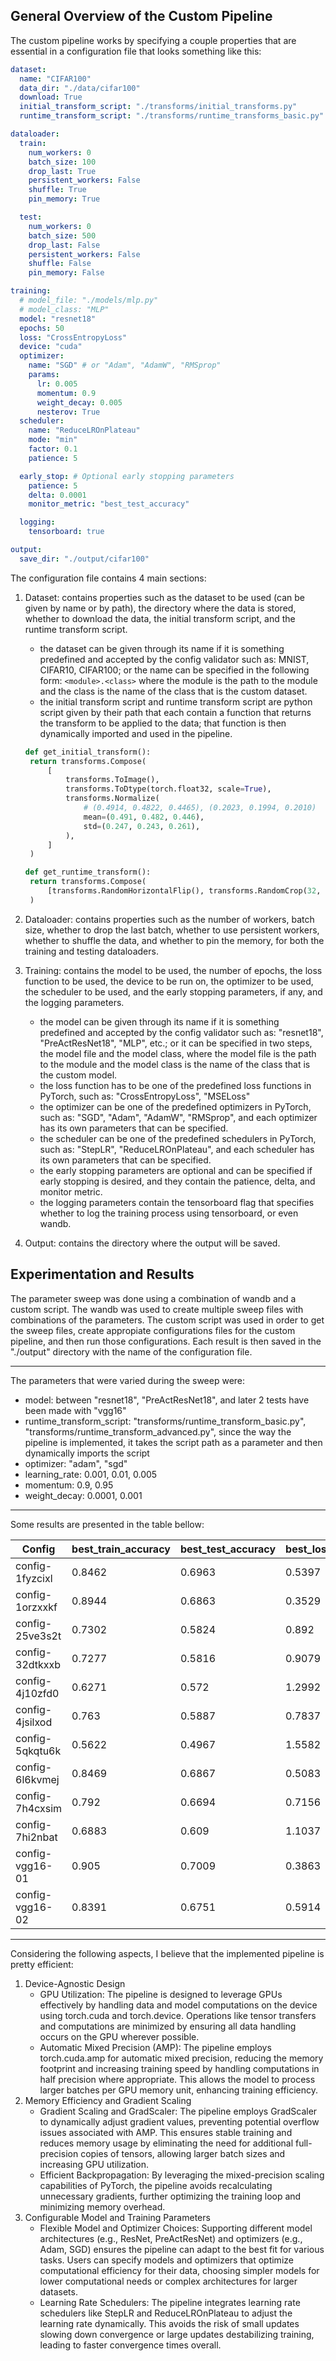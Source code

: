 ## General Overview of the Custom Pipeline

The custom pipeline works by specifying a couple properties that are essential in a configuration file that looks something like this:

```yaml
dataset:
  name: "CIFAR100"
  data_dir: "./data/cifar100"
  download: True
  initial_transform_script: "./transforms/initial_transforms.py"
  runtime_transform_script: "./transforms/runtime_transforms_basic.py"

dataloader:
  train:
    num_workers: 0
    batch_size: 100
    drop_last: True
    persistent_workers: False
    shuffle: True
    pin_memory: True

  test:
    num_workers: 0
    batch_size: 500
    drop_last: False
    persistent_workers: False
    shuffle: False
    pin_memory: False

training:
  # model_file: "./models/mlp.py"
  # model_class: "MLP"
  model: "resnet18"
  epochs: 50
  loss: "CrossEntropyLoss"
  device: "cuda"
  optimizer:
    name: "SGD" # or "Adam", "AdamW", "RMSprop"
    params:
      lr: 0.005
      momentum: 0.9
      weight_decay: 0.005
      nesterov: True
  scheduler:
    name: "ReduceLROnPlateau"
    mode: "min"
    factor: 0.1
    patience: 5

  early_stop: # Optional early stopping parameters
    patience: 5
    delta: 0.0001
    monitor_metric: "best_test_accuracy"

  logging:
    tensorboard: true

output:
  save_dir: "./output/cifar100"
```

The configuration file contains 4 main sections:

1. Dataset: contains properties such as the dataset to be used (can be given by name or by path), the directory where the data is stored, whether to download the data, the initial transform script, and the runtime transform script.

   - the dataset can be given through its name if it is something predefined and accepted by the config validator such as: MNIST, CIFAR10, CIFAR100; or the name can be specified in the following form: `<module>.<class>` where the module is the path to the module and the class is the name of the class that is the custom dataset.
   - the initial transform script and runtime transform script are python script given by their path that each contain a function that returns the transform to be applied to the data; that function is then dynamically imported and used in the pipeline.

   ```python
   def get_initial_transform():
    return transforms.Compose(
        [
            transforms.ToImage(),
            transforms.ToDtype(torch.float32, scale=True),
            transforms.Normalize(
                # (0.4914, 0.4822, 0.4465), (0.2023, 0.1994, 0.2010)
                mean=(0.491, 0.482, 0.446),
                std=(0.247, 0.243, 0.261),
            ),
        ]
    )
   ```

   ```python
   def get_runtime_transform():
    return transforms.Compose(
        [transforms.RandomHorizontalFlip(), transforms.RandomCrop(32, padding=4)]
    )
   ```

2. Dataloader: contains properties such as the number of workers, batch size, whether to drop the last batch, whether to use persistent workers, whether to shuffle the data, and whether to pin the memory, for both the training and testing dataloaders.

3. Training: contains the model to be used, the number of epochs, the loss function to be used, the device to be run on, the optimizer to be used, the scheduler to be used, and the early stopping parameters, if any, and the logging parameters.

   - the model can be given through its name if it is something predefined and accepted by the config validator such as: "resnet18", "PreActResNet18", "MLP", etc.; or it can be specified in two steps, the model file and the model class, where the model file is the path to the module and the model class is the name of the class that is the custom model.
   - the loss function has to be one of the predefined loss functions in PyTorch, such as: "CrossEntropyLoss", "MSELoss"
   - the optimizer can be one of the predefined optimizers in PyTorch, such as: "SGD", "Adam", "AdamW", "RMSprop", and each optimizer has its own parameters that can be specified.
   - the scheduler can be one of the predefined schedulers in PyTorch, such as: "StepLR", "ReduceLROnPlateau", and each scheduler has its own parameters that can be specified.
   - the early stopping parameters are optional and can be specified if early stopping is desired, and they contain the patience, delta, and monitor metric.
   - the logging parameters contain the tensorboard flag that specifies whether to log the training process using tensorboard, or even wandb.

4. Output: contains the directory where the output will be saved.

## Experimentation and Results

The parameter sweep was done using a combination of wandb and a custom script. The wandb was used to create multiple sweep files with combinations of the parameters. The custom script was used in order to get the sweep files, create appropiate configurations files for the custom pipeline, and then run those configurations. Each result is then saved in the "./output" directory with the name of the configuration file.

---

The parameters that were varied during the sweep were:

- model: between "resnet18", "PreActResNet18", and later 2 tests have been made with "vgg16"
- runtime_transform_script: "transforms/runtime_transform_basic.py", "transforms/runtime_transform_advanced.py", since the way the pipeline is implemented, it takes the script path as a parameter and then dynamically imports the script
- optimizer: "adam", "sgd"
- learning_rate: 0.001, 0.01, 0.005
- momentum: 0.9, 0.95
- weight_decay: 0.0001, 0.001

---

Some results are presented in the table bellow:

| Config          | best_train_accuracy | best_test_accuracy | best_loss | best_test_loss |
| --------------- | ------------------- | ------------------ | --------- | -------------- |
| config-1fyzcixl | 0.8462              | 0.6963             | 0.5397    | 1.0811         |
| config-1orzxxkf | 0.8944              | 0.6863             | 0.3529    | 1.1895         |
| config-25ve3s2t | 0.7302              | 0.5824             | 0.892     | 1.6542         |
| config-32dtkxxb | 0.7277              | 0.5816             | 0.9079    | 1.6455         |
| config-4j10zfd0 | 0.6271              | 0.572              | 1.2992    | 1.5391         |
| config-4jsilxod | 0.763               | 0.5887             | 0.7837    | 1.6023         |
| config-5qkqtu6k | 0.5622              | 0.4967             | 1.5582    | 1.9935         |
| config-6l6kvmej | 0.8469              | 0.6867             | 0.5083    | 1.1532         |
| config-7h4cxsim | 0.792               | 0.6694             | 0.7156    | 1.1718         |
| config-7hi2nbat | 0.6883              | 0.609              | 1.1037    | 1.3928         |
| config-vgg16-01 | 0.905               | 0.7009             | 0.3863    | 1.1021         |
| config-vgg16-02 | 0.8391              | 0.6751             | 0.5914    | 1.185          |

---

Considering the following aspects, I believe that the implemented pipeline is pretty efficient:

1. Device-Agnostic Design
   - GPU Utilization: The pipeline is designed to leverage GPUs effectively by handling data and model computations on the device using torch.cuda and torch.device. Operations like tensor transfers and computations are minimized by ensuring all data handling occurs on the GPU wherever possible.
   - Automatic Mixed Precision (AMP): The pipeline employs torch.cuda.amp for automatic mixed precision, reducing the memory footprint and increasing training speed by handling computations in half precision where appropriate. This allows the model to process larger batches per GPU memory unit, enhancing training efficiency.
2. Memory Efficiency and Gradient Scaling
   - Gradient Scaling and GradScaler: The pipeline employs GradScaler to dynamically adjust gradient values, preventing potential overflow issues associated with AMP. This ensures stable training and reduces memory usage by eliminating the need for additional full-precision copies of tensors, allowing larger batch sizes and increasing GPU utilization.
   - Efficient Backpropagation: By leveraging the mixed-precision scaling capabilities of PyTorch, the pipeline avoids recalculating unnecessary gradients, further optimizing the training loop and minimizing memory overhead.
3. Configurable Model and Training Parameters
   - Flexible Model and Optimizer Choices: Supporting different model architectures (e.g., ResNet, PreActResNet) and optimizers (e.g., Adam, SGD) ensures the pipeline can adapt to the best fit for various tasks. Users can specify models and optimizers that optimize computational efficiency for their data, choosing simpler models for lower computational needs or complex architectures for larger datasets.
   - Learning Rate Schedulers: The pipeline integrates learning rate schedulers like StepLR and ReduceLROnPlateau to adjust the learning rate dynamically. This avoids the risk of small updates slowing down convergence or large updates destabilizing training, leading to faster convergence times overall.
